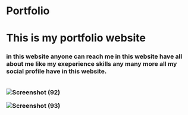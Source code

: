 # Portfolio
<h1>This is my portfolio website</h1>
<h3>in this website anyone can reach me
in this website have all about me
like my exeperience skills any many more
all my social profile have in this website.

<br>
<br>

![Screenshot (92)](https://github.com/smart-coder-07/Portfolio/assets/128953865/a410e780-10d4-42a9-9aaa-c54709c615d2)

![Screenshot (93)](https://github.com/smart-coder-07/Portfolio/assets/128953865/8677b5e4-bac6-4510-86a6-39e05522e3ed)
